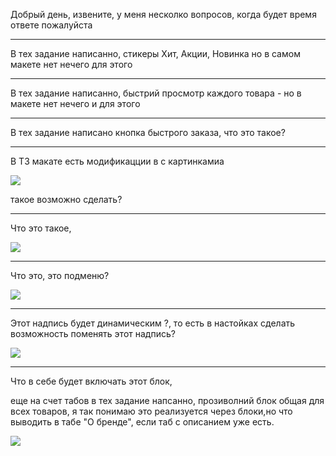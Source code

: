 Добрый день, извените, у меня несколко вопросов, когда будет время ответе пожалуйста

----------

В тех задание написанно, стикеры Хит, Акции, Новинка но в самом макете нет нечего для этого

----------


 В тех задание написанно, быстрий просмотр каждого товара - но в макете нет нечего и для этого

----------

 В тех задание написано кнопка быстрого заказа, что это такое?


----------


 В ТЗ макате есть модификацции в с картинкамиа

![](http://i.imgur.com/sdWKTB4.png)

такое возможно сделать?


----------

Что это такое,

![](http://i.imgur.com/ok2piQe.png)


----------

Что это, это подменю?

![](http://i.imgur.com/dspKIY9.png)


----------

Этот надпись будет динамическим ?, то есть в настойках сделать возможность поменять этот надпись?

![](http://i.imgur.com/ChPQ71j.png)


----------

Что в себе будет включать этот блок, 

еще на счет табов в тех задание напсанно, прозиволний блок общая для всех товаров, я так понимаю это реализуется через блоки,но что выводить в табе "О бренде",  если таб с описанием уже есть.

![](http://i.imgur.com/iRHjcea.png)